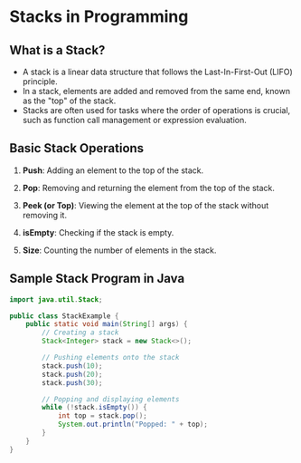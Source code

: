 # Stacks in Programming

## What is a Stack?

- A stack is a linear data structure that follows the Last-In-First-Out (LIFO) principle.
- In a stack, elements are added and removed from the same end, known as the "top" of the stack.
- Stacks are often used for tasks where the order of operations is crucial, such as function call management or expression evaluation.

## Basic Stack Operations

1. **Push**: Adding an element to the top of the stack.

2. **Pop**: Removing and returning the element from the top of the stack.

3. **Peek (or Top)**: Viewing the element at the top of the stack without removing it.

4. **isEmpty**: Checking if the stack is empty.

5. **Size**: Counting the number of elements in the stack.

## Sample Stack Program in Java

```java
import java.util.Stack;

public class StackExample {
    public static void main(String[] args) {
        // Creating a stack
        Stack<Integer> stack = new Stack<>();

        // Pushing elements onto the stack
        stack.push(10);
        stack.push(20);
        stack.push(30);

        // Popping and displaying elements
        while (!stack.isEmpty()) {
            int top = stack.pop();
            System.out.println("Popped: " + top);
        }
    }
}
